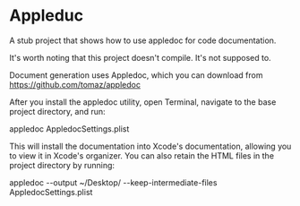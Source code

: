 Appleduc
========

A stub project that shows how to use appledoc for code documentation.

It's worth noting that this project doesn't compile. It's not supposed to.

Document generation uses Appledoc, which you can download from https://github.com/tomaz/appledoc

After you install the appledoc utility, open Terminal, navigate to the base project directory, and run:

appledoc AppledocSettings.plist

This will install the documentation into Xcode's documentation, allowing you to view it in Xcode's organizer. You can also retain the HTML files in the project directory by running:

appledoc --output ~/Desktop/ --keep-intermediate-files AppledocSettings.plist